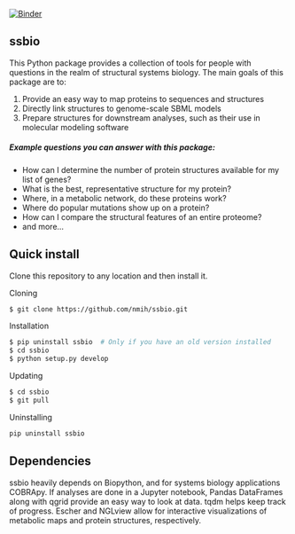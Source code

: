 [![Binder](http://mybinder.org/badge.svg)](http://mybinder.org/repo/nmih/ssbio)

## ssbio
This Python package provides a collection of tools for people with questions in the realm
of structural systems biology. The main goals of this package are to:

1. Provide an easy way to map proteins to sequences and structures
2. Directly link structures to genome-scale SBML models
3. Prepare structures for downstream analyses, such as their use in molecular modeling software

##### Example questions you can answer with this package:

- How can I determine the number of protein structures available for my list of genes?
- What is the best, representative structure for my protein?
- Where, in a metabolic network, do these proteins work?
- Where do popular mutations show up on a protein?
- How can I compare the structural features of an entire proteome?
- and more...

## Quick install
Clone this repository to any location and then install it.

Cloning
```bash
$ git clone https://github.com/nmih/ssbio.git
```

Installation
```bash
$ pip uninstall ssbio  # Only if you have an old version installed
$ cd ssbio
$ python setup.py develop
```

Updating
```bash
$ cd ssbio
$ git pull
```

Uninstalling
```bash
pip uninstall ssbio
```

## Dependencies
ssbio heavily depends on Biopython, and for systems biology
applications COBRApy. If analyses are done in a Jupyter notebook,
Pandas DataFrames along with qgrid provide an easy way to look at
data. tqdm helps keep track of progress. Escher and NGLview allow for
interactive visualizations of metabolic maps and protein structures,
respectively.
